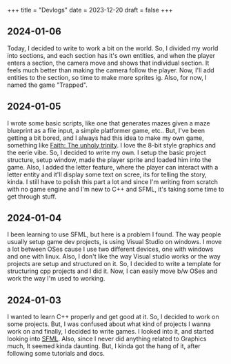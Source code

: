 +++
title = "Devlogs"
date = 2023-12-20
draft = false
+++

## 2024-01-06
Today, I decided to write to work a bit on the world. So, I divided my world into sections, and each section has it's own entities, and when the player enters a section, the camera move and shows that individual section. It feels much better than making the camera follow the player. Now, I'll add entities to the section, so time to make more sprites ig. Also, for now, I named the game "Trapped".

## 2024-01-05
I wrote some basic scripts, like one that generates mazes given a maze blueprint as a file input, a simple platformer game, etc.. But, I've been getting a bit bored, and I always had this idea to make my own game, something like [Faith: The unholy trinity](https://en.wikipedia.org/wiki/Faith:_The_Unholy_Trinity). I love the 8-bit style graphics and the eerie vibe. So, I decided to write my own. I setup the basic project structure, setup window, made the player sprite and loaded him into the game. Also, I added the letter feature, where the player can interact with a letter entity and it'll display some text on scree, its for telling the story, kinda. I still have to polish this part a lot and since I'm writing from scratch with no game engine and I'm new to C++ and SFML, it's taking some time to get through stuff.

## 2024-01-04
I been learning to use SFML, but here is a problem I found. The way people usually setup game dev projects, is using Visual Studio on windows. I move a lot between OSes cause I use two different devices, one with windows and one with linux. Also, I don't like the way Visual studio works or the way projects are setup and structured on it. So, I decided to write a template for structuring cpp projects and I did it. Now, I can easily move b/w OSes and work the way I'm used to working.

## 2024-01-03
I wanted to learn C++ properly and get good at it. So, I decided to work on some projects. But, I was confused about what kind of projects I wanna work on and finally, I decided to write games. I looked into it, and started looking into [SFML](https://www.sfml-dev.org/). Also, since I never did anything related to Graphics much, It seemed kinda daunting. But, I kinda got the hang of it, after following some tutorials and docs.


